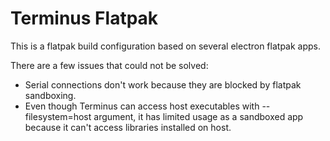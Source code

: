 # Terminus Flatpak

This is a flatpak build configuration based on several electron flatpak apps.

There are a few issues that could not be solved:
* Serial connections don't work because they are blocked by flatpak sandboxing.
* Even though Terminus can access host executables with --filesystem=host argument, it has limited usage as a sandboxed app because it can't access libraries installed on host.
